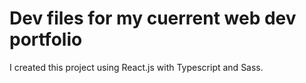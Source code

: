 # Dev files for my cuerrent web dev portfolio

I created this project using React.js with Typescript and Sass.
